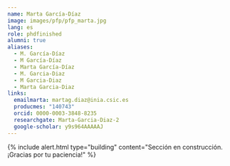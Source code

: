 ```yaml
---
name: Marta García-Díaz
image: images/pfp/pfp_marta.jpg
lang: es
role: phdfinished
alumni: true
aliases:
  - M. García-Díaz
  - M García-Díaz
  - Marta García-Díaz
  - M. Garcia-Diaz
  - M Garcia-Diaz
  - Marta Garcia-Diaz
links:
  emailmarta: martag.diaz@inia.csic.es
  producmes: "140743"
  orcid: 0000-0003-3848-8235
  researchgate: Marta-Garcia-Diaz-2
  google-scholar: y9s964AAAAAJ
---
```


{%
  include alert.html
  type="building"
  content="Sección en construcción. ¡Gracias por tu paciencia!"
%}